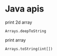 # Java apis

print 2d array

```text
Arrays.deepToString
```

print array

```text
Arrays.toString(int[])
```


